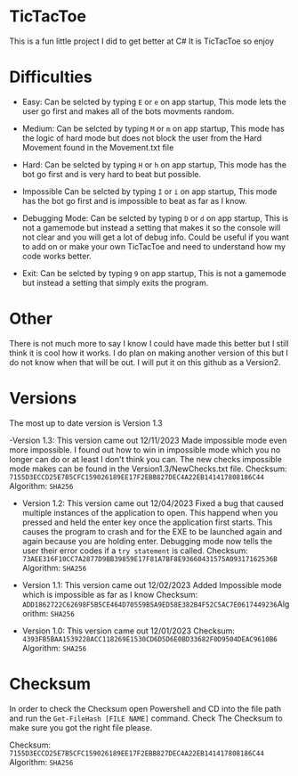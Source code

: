 # TicTacToe
This is a fun little project I did to get better at C# 
It is TicTacToe so enjoy

# Difficulties 

- Easy:
Can be selcted by typing `E` or `e` on app startup, This mode lets the user go first and makes all of the bots movments random. 

- Medium:
Can be selcted by typing `M` or `m` on app startup, This mode has the logic of hard mode but does not block the user from the Hard Movement found in the Movement.txt file

- Hard:
Can be selcted by typing `H` or `h` on app startup, This mode has the bot go first and is very hard to beat but possible.

- Impossible
Can be selcted by typing `I` or `i` on app startup, This mode has the bot go first and is impossible to beat as far as I know.

- Debugging Mode:
Can be selcted by typing `D` or `d` on app startup, This is not a gamemode but instead a setting that makes it so the console will not clear and you will get a lot of debug info. Could be useful if you want to add on or make your own TicTacToe and need to understand how my code works better.

- Exit:
Can be selcted by typing `9` on app startup, This is not a gamemode but instead a setting that simply exits the program. 

# Other
There is not much more to say I know I could have made this better but I still think it is cool how it works. I do plan on making another version of this but I do not know when that will be out. I will put it on this github as a Version2. 

# Versions
The most up to date version is Version 1.3

-Version 1.3:
This version came out 12/11/2023
Made impossible mode even more impossible. I found out how to win in impossible mode which you no longer can do or at least I don't think you can.
The new checks impossible mode makes can be found in the Version1.3/NewChecks.txt file.
Checksum: `7155D3ECCD25E7B5CFC159026189EE17F2EBB827DEC4A22EB141417808186C44` Algorithm: `SHA256`

- Version 1.2:
This version came out 12/04/2023
Fixed a bug that caused multiple instances of the application to open. This happend when you pressed and held the enter key once the application first starts. This causes the program to crash and for the EXE to be launched again and again because you are holding enter.
Debugging mode now tells the user their error codes if a `try statement` is called.
Checksum: `73AEE316F10CC7A2877D9BB39859E17F81A7BF8E93660431575A09317162536B` Algorithm: `SHA256`

- Version 1.1:
This version came out 12/02/2023
Added Impossible mode which is impossible as far as I know
Checksum: `ADD1862722C62698F5B5CE464D70559B5A9ED58E382B4F52C5AC7E0617449236`Algorithm: `SHA256`

- Version 1.0:
This version came out 12/01/2023
Checksum: `4393FB5BAA1539228ACC118269E1530CD6D5D6E0BD33682F0D9504DEAC9610B6` Algorithm: `SHA256`

# Checksum
In order to check the Checksum open Powershell and CD into the file path and run the `Get-FileHash [FILE NAME]` command.
Check The Checksum to make sure you got the right file please.

Checksum: `7155D3ECCD25E7B5CFC159026189EE17F2EBB827DEC4A22EB141417808186C44` Algorithm: `SHA256`
